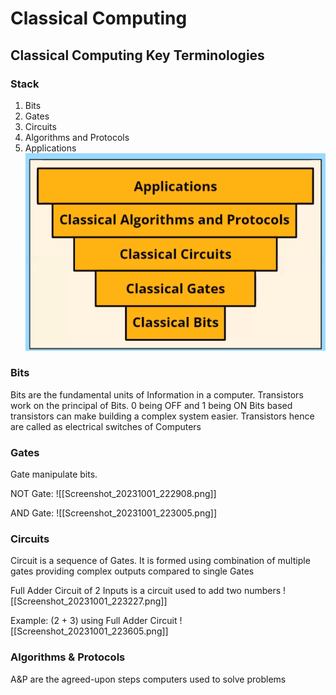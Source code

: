 # Classical Computing
## Classical Computing Key Terminologies
### Stack
1. Bits
2. Gates
3. Circuits
4. Algorithms and Protocols
5. Applications
![classical-stack](images/Screenshot_20231008_223526.png)
### Bits
Bits are the fundamental units of Information in a computer. 
Transistors work on the principal of Bits. 0 being OFF and 1 being ON
Bits based transistors can make building a complex system easier. Transistors hence are called as electrical switches of Computers

### Gates
Gate manipulate bits.

NOT Gate:
![[Screenshot_20231001_222908.png]]

AND Gate:
![[Screenshot_20231001_223005.png]]

### Circuits
Circuit is a sequence of Gates. It is formed using combination of multiple gates providing complex outputs compared to single Gates

Full Adder Circuit of 2 Inputs is a circuit used to add two numbers
![[Screenshot_20231001_223227.png]]

Example: (2 + 3) using Full Adder Circuit
![[Screenshot_20231001_223605.png]]

### Algorithms & Protocols
A&P are the agreed-upon steps computers used to solve problems



